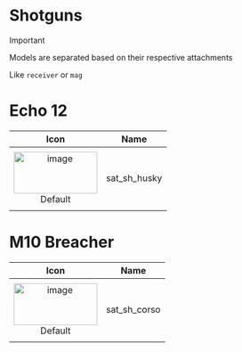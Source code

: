# Shotguns

> [!IMPORTANT]
> Models are separated based on their respective attachments
>
> Like `receiver` or `mag`



# Echo 12
| Icon | Name |
| :--: | :--: | 
| | | | | 
<img width="150" height="75" alt="image" src="https://github.com/user-attachments/assets/c2b77fcf-8a33-41e5-bee8-83f5bc6dca9b" /> <br> Default | sat_sh_husky | 
| | | | | 




# M10 Breacher
| Icon | Name |
| :--: | :--: | 
| | | | | 
<img width="150" height="75" alt="image" src="https://github.com/user-attachments/assets/ba74c235-5e87-489e-82f8-1312747dbab8" /> <br> Default | sat_sh_corso | 
| | | | | 



















































































